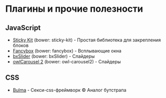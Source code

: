 # Плагины и прочие полезности

## JavaScript

- [Sticky Kit](http://leafo.net/sticky-kit/) (bower: sticky-kit) - Простая библиотека для закрепления блоков
- [Fancybox](http://fancyapps.com/fancybox/) (bower: fancybox) - Всплывающие окна
- [bxSlider](http://bxslider.com) (bower: bxSlider) - Слайдеры
- [owlCarousel 2](https://owlcarousel2.github.io/OwlCarousel2/) (bower: owl-carousel2) - Слайдеры

## CSS

- [Bulma](http://bulma.io/) - Секси-css-фреймворк © Аналог бутстрапа